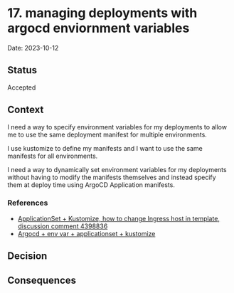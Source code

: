 # 17. managing deployments with argocd enviornment variables

Date: 2023-10-12

## Status

Accepted

## Context

I need a way to specify environment variables for my deployments to allow me to use the same deployment manifest for multiple environments.

I use kustomize to define my manifests and I want to use the same manifests for all environments.

I need a way to dynamically set environment variables for my deployments without having to modify the manifests themselves and instead specify them at deploy time using ArgoCD Application manifests.

### References

- [ApplicationSet + Kustomize, how to change Ingress host in template, discussion comment 4398836](https://github.com/argoproj/argo-cd/discussions/9042#discussioncomment-4398836)
- [Argocd + env var + applicationset + kustomize](https://github.com/argoproj/argo-cd/discussions/9814)

## Decision



## Consequences


